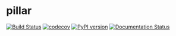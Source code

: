 # pillar

[![Build Status](https://travis-ci.com/graysonhead/pillar.svg?branch=main)](https://travis-ci.com/graysonhead/pillar)
[![codecov](https://codecov.io/gh/graysonhead/pillar/branch/main/graph/badge.svg)](https://codecov.io/gh/graysonhead/pillar)
[![PyPI version](https://badge.fury.io/py/pillar.svg)](https://badge.fury.io/py/pillar)
[![Documentation Status](https://readthedocs.org/projects/pillar/badge/?version=latest)](https://pillar.readthedocs.io/en/latest/?badge=latest)
